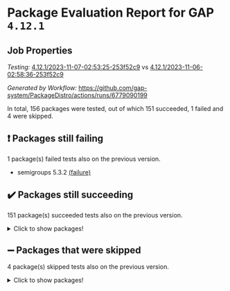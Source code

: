 # Package Evaluation Report for GAP `4.12.1`

## Job Properties

*Testing:* [4.12.1/2023-11-07-02:53:25-253f52c9](https://github.com/gap-system/PackageDistro/blob/data/reports/4.12.1/2023-11-07-02:53:25-253f52c9) vs [4.12.1/2023-11-06-02:58:36-253f52c9](https://github.com/gap-system/PackageDistro/blob/data/reports/4.12.1/2023-11-06-02:58:36-253f52c9)

*Generated by Workflow:* https://github.com/gap-system/PackageDistro/actions/runs/6779090199

In total, 156 packages were tested, out of which 151 succeeded, 1 failed and 4 were skipped.

## :exclamation: Packages still failing

1 package(s) failed tests also on the previous version.
- semigroups 5.3.2 [(failure)](https://github.com/gap-system/PackageDistro/actions/runs/6779090199/job/18425981082)

## :heavy_check_mark: Packages still succeeding

151 package(s) succeeded tests also on the previous version.
<details><summary>Click to show packages!</summary>

- 4ti2interface 2023.02-04 [(success)](https://github.com/gap-system/PackageDistro/actions/runs/6779090199/job/18425960965)
- ace 5.6.2 [(success)](https://github.com/gap-system/PackageDistro/actions/runs/6779090199/job/18425961125)
- aclib 1.3.2 [(success)](https://github.com/gap-system/PackageDistro/actions/runs/6779090199/job/18425961289)
- agt 0.3.1 [(success)](https://github.com/gap-system/PackageDistro/actions/runs/6779090199/job/18425961470)
- alnuth 3.2.1 [(success)](https://github.com/gap-system/PackageDistro/actions/runs/6779090199/job/18425961618)
- anupq 3.3.0 [(success)](https://github.com/gap-system/PackageDistro/actions/runs/6779090199/job/18425961772)
- atlasrep 2.1.7 [(success)](https://github.com/gap-system/PackageDistro/actions/runs/6779090199/job/18425961938)
- autodoc 2023.06.19 [(success)](https://github.com/gap-system/PackageDistro/actions/runs/6779090199/job/18425962072)
- automata 1.15 [(success)](https://github.com/gap-system/PackageDistro/actions/runs/6779090199/job/18425962268)
- automgrp 1.3.2 [(success)](https://github.com/gap-system/PackageDistro/actions/runs/6779090199/job/18425962450)
- autpgrp 1.11 [(success)](https://github.com/gap-system/PackageDistro/actions/runs/6779090199/job/18425962649)
- cap 2023.10-07 [(success)](https://github.com/gap-system/PackageDistro/actions/runs/6779090199/job/18425962848)
- caratinterface 2.3.5 [(success)](https://github.com/gap-system/PackageDistro/actions/runs/6779090199/job/18425963033)
- cddinterface 2022.11.01 [(success)](https://github.com/gap-system/PackageDistro/actions/runs/6779090199/job/18425963234)
- circle 1.6.6 [(success)](https://github.com/gap-system/PackageDistro/actions/runs/6779090199/job/18425963435)
- classicpres 1.22 [(success)](https://github.com/gap-system/PackageDistro/actions/runs/6779090199/job/18425963752)
- cohomolo 1.6.11 [(success)](https://github.com/gap-system/PackageDistro/actions/runs/6779090199/job/18425964092)
- congruence 1.2.5 [(success)](https://github.com/gap-system/PackageDistro/actions/runs/6779090199/job/18425964292)
- corelg 1.56 [(success)](https://github.com/gap-system/PackageDistro/actions/runs/6779090199/job/18425964502)
- crime 1.6 [(success)](https://github.com/gap-system/PackageDistro/actions/runs/6779090199/job/18425964739)
- crisp 1.4.6 [(success)](https://github.com/gap-system/PackageDistro/actions/runs/6779090199/job/18425964956)
- crypting 0.10.4 [(success)](https://github.com/gap-system/PackageDistro/actions/runs/6779090199/job/18425965126)
- cryst 4.1.26 [(success)](https://github.com/gap-system/PackageDistro/actions/runs/6779090199/job/18425965369)
- crystcat 1.1.10 [(success)](https://github.com/gap-system/PackageDistro/actions/runs/6779090199/job/18425965805)
- ctbllib 1.3.6 [(success)](https://github.com/gap-system/PackageDistro/actions/runs/6779090199/job/18425966160)
- cubefree 1.19 [(success)](https://github.com/gap-system/PackageDistro/actions/runs/6779090199/job/18425966300)
- curlinterface 2.3.2 [(success)](https://github.com/gap-system/PackageDistro/actions/runs/6779090199/job/18425966455)
- cvec 2.8.1 [(success)](https://github.com/gap-system/PackageDistro/actions/runs/6779090199/job/18425966600)
- datastructures 0.3.0 [(success)](https://github.com/gap-system/PackageDistro/actions/runs/6779090199/job/18425966761)
- deepthought 1.0.6 [(success)](https://github.com/gap-system/PackageDistro/actions/runs/6779090199/job/18425966923)
- design 1.8 [(success)](https://github.com/gap-system/PackageDistro/actions/runs/6779090199/job/18425967076)
- difsets 2.3.1 [(success)](https://github.com/gap-system/PackageDistro/actions/runs/6779090199/job/18425967222)
- digraphs 1.6.3 [(success)](https://github.com/gap-system/PackageDistro/actions/runs/6779090199/job/18425967373)
- edim 1.3.7 [(success)](https://github.com/gap-system/PackageDistro/actions/runs/6779090199/job/18425967546)
- example 4.3.4 [(success)](https://github.com/gap-system/PackageDistro/actions/runs/6779090199/job/18425967704)
- examplesforhomalg 2023.10-01 [(success)](https://github.com/gap-system/PackageDistro/actions/runs/6779090199/job/18425967838)
- factint 1.6.3 [(success)](https://github.com/gap-system/PackageDistro/actions/runs/6779090199/job/18425968008)
- ferret 1.0.9 [(success)](https://github.com/gap-system/PackageDistro/actions/runs/6779090199/job/18425968158)
- fga 1.5.0 [(success)](https://github.com/gap-system/PackageDistro/actions/runs/6779090199/job/18425968334)
- fining 1.5.6 [(success)](https://github.com/gap-system/PackageDistro/actions/runs/6779090199/job/18425968489)
- float 1.0.3 [(success)](https://github.com/gap-system/PackageDistro/actions/runs/6779090199/job/18425968629)
- format 1.4.3 [(success)](https://github.com/gap-system/PackageDistro/actions/runs/6779090199/job/18425968770)
- forms 1.2.9 [(success)](https://github.com/gap-system/PackageDistro/actions/runs/6779090199/job/18425968939)
- fplsa 1.2.6 [(success)](https://github.com/gap-system/PackageDistro/actions/runs/6779090199/job/18425969084)
- fr 2.4.12 [(success)](https://github.com/gap-system/PackageDistro/actions/runs/6779090199/job/18425969205)
- francy 2.0.3 [(success)](https://github.com/gap-system/PackageDistro/actions/runs/6779090199/job/18425969345)
- fwtree 1.3 [(success)](https://github.com/gap-system/PackageDistro/actions/runs/6779090199/job/18425969470)
- gapdoc 1.6.6 [(success)](https://github.com/gap-system/PackageDistro/actions/runs/6779090199/job/18425969578)
- gauss 2023.02-04 [(success)](https://github.com/gap-system/PackageDistro/actions/runs/6779090199/job/18425969710)
- gaussforhomalg 2023.10-01 [(success)](https://github.com/gap-system/PackageDistro/actions/runs/6779090199/job/18425969831)
- gbnp 1.0.5 [(success)](https://github.com/gap-system/PackageDistro/actions/runs/6779090199/job/18425969956)
- generalizedmorphismsforcap 2023.08-02 [(success)](https://github.com/gap-system/PackageDistro/actions/runs/6779090199/job/18425970104)
- genss 1.6.8 [(success)](https://github.com/gap-system/PackageDistro/actions/runs/6779090199/job/18425970242)
- gradedmodules 2023.09-01 [(success)](https://github.com/gap-system/PackageDistro/actions/runs/6779090199/job/18425970376)
- gradedringforhomalg 2023.08-01 [(success)](https://github.com/gap-system/PackageDistro/actions/runs/6779090199/job/18425970600)
- grape 4.9.0 [(success)](https://github.com/gap-system/PackageDistro/actions/runs/6779090199/job/18425970751)
- groupoids 1.73 [(success)](https://github.com/gap-system/PackageDistro/actions/runs/6779090199/job/18425970913)
- grpconst 2.6.4 [(success)](https://github.com/gap-system/PackageDistro/actions/runs/6779090199/job/18425971042)
- guarana 0.96.3 [(success)](https://github.com/gap-system/PackageDistro/actions/runs/6779090199/job/18425971184)
- guava 3.18 [(success)](https://github.com/gap-system/PackageDistro/actions/runs/6779090199/job/18425971347)
- hap 1.60 [(success)](https://github.com/gap-system/PackageDistro/actions/runs/6779090199/job/18425971485)
- hapcryst 0.1.15 [(success)](https://github.com/gap-system/PackageDistro/actions/runs/6779090199/job/18425971604)
- hecke 1.5.3 [(success)](https://github.com/gap-system/PackageDistro/actions/runs/6779090199/job/18425971733)
- help 3.5 [(success)](https://github.com/gap-system/PackageDistro/actions/runs/6779090199/job/18425971876)
- homalg 2023.10-01 [(success)](https://github.com/gap-system/PackageDistro/actions/runs/6779090199/job/18425972037)
- homalgtocas 2023.08-01 [(success)](https://github.com/gap-system/PackageDistro/actions/runs/6779090199/job/18425972188)
- idrel 2.45 [(success)](https://github.com/gap-system/PackageDistro/actions/runs/6779090199/job/18425972334)
- images 1.3.1 [(success)](https://github.com/gap-system/PackageDistro/actions/runs/6779090199/job/18425972474)
- intpic 0.3.0 [(success)](https://github.com/gap-system/PackageDistro/actions/runs/6779090199/job/18425972583)
- io 4.8.2 [(success)](https://github.com/gap-system/PackageDistro/actions/runs/6779090199/job/18425972710)
- io_forhomalg 2023.02-04 [(success)](https://github.com/gap-system/PackageDistro/actions/runs/6779090199/job/18425972833)
- irredsol 1.4.4 [(success)](https://github.com/gap-system/PackageDistro/actions/runs/6779090199/job/18425972962)
- json 2.1.1 [(success)](https://github.com/gap-system/PackageDistro/actions/runs/6779090199/job/18425973094)
- jupyterkernel 1.5.0 [(success)](https://github.com/gap-system/PackageDistro/actions/runs/6779090199/job/18425973256)
- jupyterviz 1.5.6 [(success)](https://github.com/gap-system/PackageDistro/actions/runs/6779090199/job/18425973407)
- kan 1.36 [(success)](https://github.com/gap-system/PackageDistro/actions/runs/6779090199/job/18425973564)
- kbmag 1.5.11 [(success)](https://github.com/gap-system/PackageDistro/actions/runs/6779090199/job/18425973709)
- laguna 3.9.6 [(success)](https://github.com/gap-system/PackageDistro/actions/runs/6779090199/job/18425973834)
- liealgdb 2.2.1 [(success)](https://github.com/gap-system/PackageDistro/actions/runs/6779090199/job/18425973965)
- liepring 2.8 [(success)](https://github.com/gap-system/PackageDistro/actions/runs/6779090199/job/18425974117)
- liering 2.4.2 [(success)](https://github.com/gap-system/PackageDistro/actions/runs/6779090199/job/18425974265)
- linearalgebraforcap 2023.10-04 [(success)](https://github.com/gap-system/PackageDistro/actions/runs/6779090199/job/18425974393)
- localizeringforhomalg 2023.10-01 [(success)](https://github.com/gap-system/PackageDistro/actions/runs/6779090199/job/18425974537)
- loops 3.4.3 [(success)](https://github.com/gap-system/PackageDistro/actions/runs/6779090199/job/18425974676)
- lpres 1.0.3 [(success)](https://github.com/gap-system/PackageDistro/actions/runs/6779090199/job/18425974842)
- majoranaalgebras 1.5.1 [(success)](https://github.com/gap-system/PackageDistro/actions/runs/6779090199/job/18425974987)
- mapclass 1.4.6 [(success)](https://github.com/gap-system/PackageDistro/actions/runs/6779090199/job/18425975127)
- matgrp 0.70 [(success)](https://github.com/gap-system/PackageDistro/actions/runs/6779090199/job/18425975272)
- matricesforhomalg 2023.11-01 [(success)](https://github.com/gap-system/PackageDistro/actions/runs/6779090199/job/18425975441)
- modisom 2.5.4 [(success)](https://github.com/gap-system/PackageDistro/actions/runs/6779090199/job/18425975606)
- modulepresentationsforcap 2023.10-01 [(success)](https://github.com/gap-system/PackageDistro/actions/runs/6779090199/job/18425975743)
- modules 2023.10-01 [(success)](https://github.com/gap-system/PackageDistro/actions/runs/6779090199/job/18425975906)
- monoidalcategories 2023.10-01 [(success)](https://github.com/gap-system/PackageDistro/actions/runs/6779090199/job/18425976081)
- nconvex 2022.09-01 [(success)](https://github.com/gap-system/PackageDistro/actions/runs/6779090199/job/18425976244)
- nilmat 1.4.2 [(success)](https://github.com/gap-system/PackageDistro/actions/runs/6779090199/job/18425976416)
- nock 1.5 [(success)](https://github.com/gap-system/PackageDistro/actions/runs/6779090199/job/18425976583)
- normalizinterface 1.3.6 [(success)](https://github.com/gap-system/PackageDistro/actions/runs/6779090199/job/18425976757)
- nq 2.5.10 [(success)](https://github.com/gap-system/PackageDistro/actions/runs/6779090199/job/18425976936)
- numericalsgps 1.3.1 [(success)](https://github.com/gap-system/PackageDistro/actions/runs/6779090199/job/18425977127)
- openmath 11.5.3 [(success)](https://github.com/gap-system/PackageDistro/actions/runs/6779090199/job/18425977334)
- orb 4.9.0 [(success)](https://github.com/gap-system/PackageDistro/actions/runs/6779090199/job/18425977531)
- packagemanager 1.4.1 [(success)](https://github.com/gap-system/PackageDistro/actions/runs/6779090199/job/18425977711)
- patternclass 2.4.3 [(success)](https://github.com/gap-system/PackageDistro/actions/runs/6779090199/job/18425977910)
- permut 2.0.4 [(success)](https://github.com/gap-system/PackageDistro/actions/runs/6779090199/job/18425978127)
- polenta 1.3.10 [(success)](https://github.com/gap-system/PackageDistro/actions/runs/6779090199/job/18425978318)
- polymaking 0.8.7 [(success)](https://github.com/gap-system/PackageDistro/actions/runs/6779090199/job/18425978511)
- primgrp 3.4.4 [(success)](https://github.com/gap-system/PackageDistro/actions/runs/6779090199/job/18425978684)
- profiling 2.5.4 [(success)](https://github.com/gap-system/PackageDistro/actions/runs/6779090199/job/18425978882)
- qpa 1.34 [(success)](https://github.com/gap-system/PackageDistro/actions/runs/6779090199/job/18425979076)
- quagroup 1.8.3 [(success)](https://github.com/gap-system/PackageDistro/actions/runs/6779090199/job/18425979239)
- radiroot 2.9 [(success)](https://github.com/gap-system/PackageDistro/actions/runs/6779090199/job/18425979413)
- rcwa 4.7.1 [(success)](https://github.com/gap-system/PackageDistro/actions/runs/6779090199/job/18425979598)
- rds 1.8 [(success)](https://github.com/gap-system/PackageDistro/actions/runs/6779090199/job/18425979765)
- recog 1.4.2 [(success)](https://github.com/gap-system/PackageDistro/actions/runs/6779090199/job/18425979917)
- repndecomp 1.3.0 [(success)](https://github.com/gap-system/PackageDistro/actions/runs/6779090199/job/18425980082)
- repsn 3.1.1 [(success)](https://github.com/gap-system/PackageDistro/actions/runs/6779090199/job/18425980252)
- resclasses 4.7.3 [(success)](https://github.com/gap-system/PackageDistro/actions/runs/6779090199/job/18425980407)
- ringsforhomalg 2023.11-02 [(success)](https://github.com/gap-system/PackageDistro/actions/runs/6779090199/job/18425980565)
- sco 2023.08-01 [(success)](https://github.com/gap-system/PackageDistro/actions/runs/6779090199/job/18425980747)
- scscp 2.4.1 [(success)](https://github.com/gap-system/PackageDistro/actions/runs/6779090199/job/18425980918)
- sglppow 2.3 [(success)](https://github.com/gap-system/PackageDistro/actions/runs/6779090199/job/18425981287)
- sgpviz 0.999.5 [(success)](https://github.com/gap-system/PackageDistro/actions/runs/6779090199/job/18425981413)
- simpcomp 2.1.14 [(success)](https://github.com/gap-system/PackageDistro/actions/runs/6779090199/job/18425981573)
- singular 2023.02.09 [(success)](https://github.com/gap-system/PackageDistro/actions/runs/6779090199/job/18425981732)
- sl2reps 1.1 [(success)](https://github.com/gap-system/PackageDistro/actions/runs/6779090199/job/18425981885)
- sla 1.5.3 [(success)](https://github.com/gap-system/PackageDistro/actions/runs/6779090199/job/18425982045)
- smallgrp 1.5.3 [(success)](https://github.com/gap-system/PackageDistro/actions/runs/6779090199/job/18425982197)
- smallsemi 0.6.13 [(success)](https://github.com/gap-system/PackageDistro/actions/runs/6779090199/job/18425982347)
- sonata 2.9.6 [(success)](https://github.com/gap-system/PackageDistro/actions/runs/6779090199/job/18425982505)
- sophus 1.27 [(success)](https://github.com/gap-system/PackageDistro/actions/runs/6779090199/job/18425982647)
- sotgrps 1.2 [(success)](https://github.com/gap-system/PackageDistro/actions/runs/6779090199/job/18425982846)
- spinsym 1.5.2 [(success)](https://github.com/gap-system/PackageDistro/actions/runs/6779090199/job/18425983011)
- standardff 1.0 [(success)](https://github.com/gap-system/PackageDistro/actions/runs/6779090199/job/18425983171)
- symbcompcc 1.3.2 [(success)](https://github.com/gap-system/PackageDistro/actions/runs/6779090199/job/18425983316)
- thelma 1.3 [(success)](https://github.com/gap-system/PackageDistro/actions/runs/6779090199/job/18425983456)
- tomlib 1.2.9 [(success)](https://github.com/gap-system/PackageDistro/actions/runs/6779090199/job/18425983613)
- toolsforhomalg 2023.10-01 [(success)](https://github.com/gap-system/PackageDistro/actions/runs/6779090199/job/18425983743)
- toric 1.9.5 [(success)](https://github.com/gap-system/PackageDistro/actions/runs/6779090199/job/18425983893)
- toricvarieties 2022.07.13 [(success)](https://github.com/gap-system/PackageDistro/actions/runs/6779090199/job/18425984013)
- transgrp 3.6.4 [(success)](https://github.com/gap-system/PackageDistro/actions/runs/6779090199/job/18425984155)
- ugaly 4.1.3 [(success)](https://github.com/gap-system/PackageDistro/actions/runs/6779090199/job/18425984285)
- unipot 1.5 [(success)](https://github.com/gap-system/PackageDistro/actions/runs/6779090199/job/18425984401)
- unitlib 4.2.0 [(success)](https://github.com/gap-system/PackageDistro/actions/runs/6779090199/job/18425984537)
- utils 0.84 [(success)](https://github.com/gap-system/PackageDistro/actions/runs/6779090199/job/18425984665)
- uuid 0.7 [(success)](https://github.com/gap-system/PackageDistro/actions/runs/6779090199/job/18425984774)
- walrus 0.9991 [(success)](https://github.com/gap-system/PackageDistro/actions/runs/6779090199/job/18425984918)
- wedderga 4.10.4 [(success)](https://github.com/gap-system/PackageDistro/actions/runs/6779090199/job/18425985036)
- xmod 2.91 [(success)](https://github.com/gap-system/PackageDistro/actions/runs/6779090199/job/18425985182)
- xmodalg 1.23 [(success)](https://github.com/gap-system/PackageDistro/actions/runs/6779090199/job/18425985346)
- yangbaxter 0.10.3 [(success)](https://github.com/gap-system/PackageDistro/actions/runs/6779090199/job/18425985502)
- zeromqinterface 0.14 [(success)](https://github.com/gap-system/PackageDistro/actions/runs/6779090199/job/18425985637)
</details>

## :heavy_minus_sign: Packages that were skipped

4 package(s) skipped tests also on the previous version.
<details><summary>Click to show packages!</summary>

- browse 1.8.21 [(skipped)](https://github.com/gap-system/PackageDistro/actions/runs/6779090199/job/18425595023)
- itc 1.5.1 [(skipped)](https://github.com/gap-system/PackageDistro/actions/runs/6779090199/job/18425595023)
- polycyclic 2.16 [(skipped)](https://github.com/gap-system/PackageDistro/actions/runs/6779090199/job/18425595023)
- xgap 4.31 [(skipped)](https://github.com/gap-system/PackageDistro/actions/runs/6779090199/job/18425595023)
</details>

